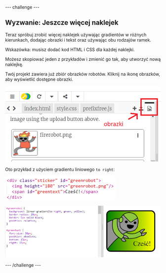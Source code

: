 --- challenge ---

## Wyzwanie: Jeszcze więcej naklejek

Teraz spróbuj zrobić więcej naklejek używając gradientów w różnych kierunkach, dodając obrazki i tekst oraz używając obu rodzajów ramek.

Wskazówka: musisz dodać kod HTML i CSS dla każdej naklejki.

Możesz skopiować jeden z przykładów i zmienić go tak, aby utworzyć nową naklejkę.

Twój projekt zawiera już zbiór obrazków robotów. Kliknij na ikonę obrazków, aby wyświetlić dostępne obrazki.

![screenshot](images/stickers-images.png)

Oto przykład z użyciem gradientu liniowego `to right`:

![screenshot](images/stickers-green-html.png)

![screenshot](images/stickers-green-style.png)

--- /challenge ---
